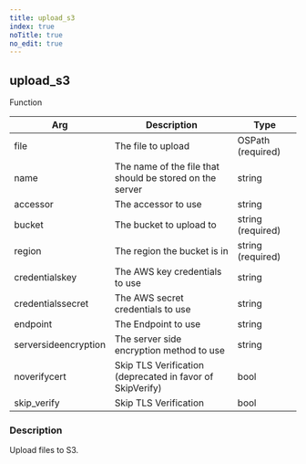 ```yaml
---
title: upload_s3
index: true
noTitle: true
no_edit: true
---
```




<div class="vql_item"></div>


## upload_s3
<span class='vql_type pull-right page-header'>Function</span>



<div class="vqlargs"></div>

Arg | Description | Type
----|-------------|-----
file|The file to upload|OSPath (required)
name|The name of the file that should be stored on the server|string
accessor|The accessor to use|string
bucket|The bucket to upload to|string (required)
region|The region the bucket is in|string (required)
credentialskey|The AWS key credentials to use|string
credentialssecret|The AWS secret credentials to use|string
endpoint|The Endpoint to use|string
serversideencryption|The server side encryption method to use|string
noverifycert|Skip TLS Verification (deprecated in favor of SkipVerify)|bool
skip_verify|Skip TLS Verification|bool

### Description

Upload files to S3.

